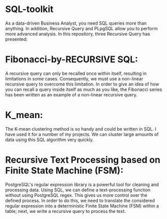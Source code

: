 # SQL-toolkit

As a data-driven Business Analyst, you need SQL queries more than anything.
In addition, Recursive Query and  PLpgSQL allow you to perform more advanced analysis.
In this repository, three Recursive Query has presented:

# Fibonacci-by-RECURSIVE SQL:
A recursive query can only be recalled once within itself, resulting in limitations in some cases.
Consequently, we must use a non-linear recursive query to overcome this limitation. 
In order to give an idea of how you can recall a query inside itself as much as you like, the Fibonacci series has been written as an example of a non-linear recursive query.

# K_mean: 
The K-mean clustering method is so handy and could be written in SQL. 
I have used it for a number of my projects. We can cluster large amounts of data using this SQL algorithm very quickly.

# Recursive Text Processing based on Finite State Machine (FSM):
PostgreSQL's regular expression library is a powerful tool for cleaning and processing data.
Using SQL, we can define a text-processing function without using PostgreSQL regex. 
This gives us more control over the defined process. 
In order to do this, we need to translate the considered regular expression into a deterministic Finite State Machine (FSM) within a table;
next, we write a recursive query to process the text. 


 
